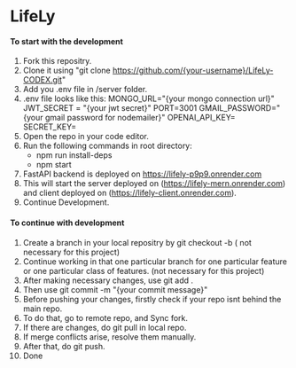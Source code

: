 ﻿# LifeLy
 #### To start with the development
 1. Fork this repositry.
 2. Clone it using "git clone https://github.com/{your-username}/LifeLy-CODEX.git"
 3. Add you .env file in /server folder.
 4. .env file looks like this:
      MONGO_URL="{your mongo connection url}"
      JWT_SECRET = "{your jwt secret}"
      PORT=3001
      GMAIL_PASSWORD="{your gmail password for nodemailer}"
      OPENAI_API_KEY=<your-openai-key>
      SECRET_KEY=<any-32-length-string>
 5. Open the repo in your code editor.
 6. Run the following commands in root directory:
      - npm run install-deps
      - npm start
 7. FastAPI backend is deployed on https://lifely-p9p9.onrender.com
 8. This will start the server deployed on (https://lifely-mern.onrender.com) and client deployed on (https://lifely-client.onrender.com).
 9. Continue Development.


#### To continue with development
1. Create a branch in your local repositry by git checkout -b <branch-name> ( not necessary for this project)
2. Continue working in that one particular branch for one particular feature or one particular class of features. (not necessary for this project)
3. After making necessary changes, use git add .
4. Then use git commit -m "{your commit message}"
5. Before pushing your changes, firstly check if your repo isnt behind the main repo.
6. To do that, go to remote repo, and Sync fork.
7. If there are changes, do git pull in local repo.
8. If merge conflicts arise, resolve them manually.
9. After that, do git push.
10. Done
